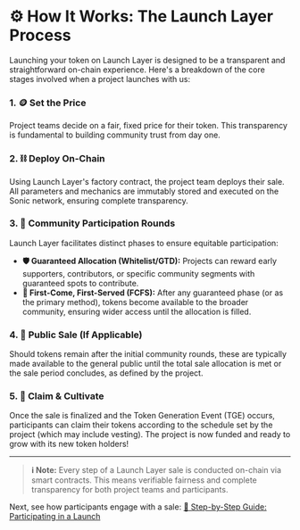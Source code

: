 # ⚙️ How It Works: The Launch Layer Process

Launching your token on Launch Layer is designed to be a transparent and straightforward on-chain experience. Here's a breakdown of the core stages involved when a project launches with us:

### 1. 🪙 Set the Price
Project teams decide on a fair, fixed price for their token. This transparency is fundamental to building community trust from day one.

### 2. ⛓️ Deploy On-Chain
Using Launch Layer's factory contract, the project team deploys their sale. All parameters and mechanics are immutably stored and executed on the Sonic network, ensuring complete transparency.

### 3. 👥 Community Participation Rounds
Launch Layer facilitates distinct phases to ensure equitable participation:
*   **🛡️ Guaranteed Allocation (Whitelist/GTD):** Projects can reward early supporters, contributors, or specific community segments with guaranteed spots to contribute.
*   **💨 First-Come, First-Served (FCFS):** After any guaranteed phase (or as the primary method), tokens become available to the broader community, ensuring wider access until the allocation is filled.

### 4. 📢 Public Sale (If Applicable)
Should tokens remain after the initial community rounds, these are typically made available to the general public until the total sale allocation is met or the sale period concludes, as defined by the project.

### 5. 💸 Claim & Cultivate
Once the sale is finalized and the Token Generation Event (TGE) occurs, participants can claim their tokens according to the schedule set by the project (which may include vesting). The project is now funded and ready to grow with its new token holders!

---

> **ℹ️ Note:** Every step of a Launch Layer sale is conducted on-chain via smart contracts. This means verifiable fairness and complete transparency for both project teams and participants.

Next, see how participants engage with a sale: [📖 Step-by-Step Guide: Participating in a Launch](step-by-step-guide.md) 